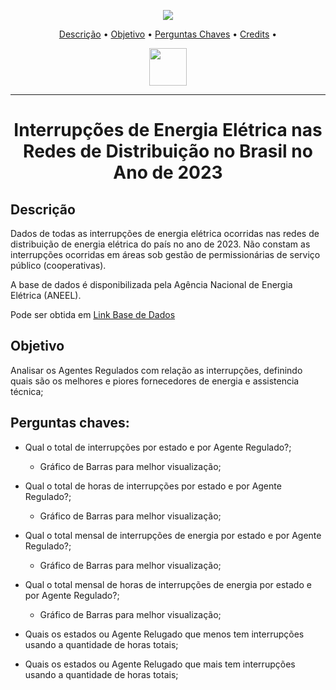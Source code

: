 <p align="center">
  <a href=""><img src="https://badges.gitter.im/amitmerchant1990/electron-markdownify.svg"></a>
</p>

<p align="center">
  <a href="#descricao">Descrição</a> •
  <a href="#objetivo">Objetivo</a> •
  <a href="#pergutas-chaves">Perguntas Chaves</a> •
  <a href="#credits">Credits</a> •
</p>

<p align="center">
  <img height="60px" src="https://dadosabertos.aneel.gov.br/uploads/group/2022-08-23-193719.950953MARCAS-ANEEL-022.png">
</p>

---

<h1 align="center"> Interrupções de Energia Elétrica nas Redes de Distribuição no Brasil no Ano de 2023</h1>


## Descrição

Dados de todas as interrupções de energia elétrica ocorridas nas redes de distribuição de energia elétrica do país no ano de 2023. Não constam as interrupções ocorridas em áreas sob gestão de permissionárias de serviço público (cooperativas).

A base de dados é disponibilizada pela Agência Nacional de Energia Elétrica (ANEEL).

Pode ser obtida em [Link Base de Dados](https://dadosabertos.aneel.gov.br/dataset/interrupcoes-de-energia-eletrica-nas-redes-de-distribuicao)


## Objetivo

Analisar os Agentes Regulados com relação as interrupções, definindo quais são os melhores e piores fornecedores de energia e assistencia técnica;


## Perguntas chaves:

+ Qual o total de interrupções por estado e por Agente Regulado?;
  - Gráfico de Barras para melhor visualização;
+ Qual o total de horas de interrupções por estado e por Agente Regulado?;
  - Gráfico de Barras para melhor visualização;


+ Qual o total mensal de interrupções de energia por estado e por Agente Regulado?;
  - Gráfico de Barras para melhor visualização;
+ Qual o total mensal de horas de interrupções de energia por estado e por Agente Regulado?;
  - Gráfico de Barras para melhor visualização;

+ Quais os estados ou Agente Relugado que menos tem interrupções usando a quantidade de horas totais;

+ Quais os estados ou Agente Relugado que mais tem interrupções usando a quantidade de horas totais;

